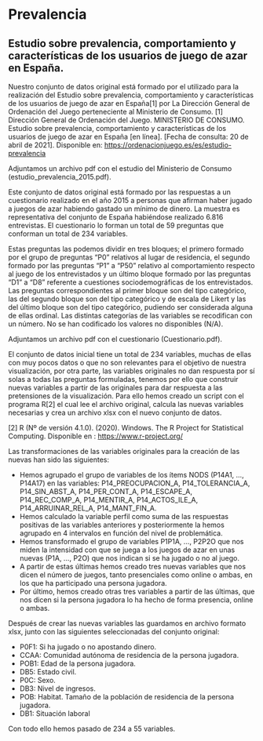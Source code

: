 # Prevalencia
## Estudio sobre prevalencia, comportamiento y características de los usuarios de juego de azar en España.

Nuestro conjunto de datos original está formado por el utilizado para la realización del 
Estudio sobre prevalencia, comportamiento y características de los usuarios de juego de azar en España[1] 
por La Dirección General de Ordenación del Juego perteneciente al Ministerio de Consumo.
[1] Dirección General de Ordenación del Juego. MINISTERIO DE CONSUMO. Estudio sobre prevalencia, 
comportamiento y características de los usuarios de juego de azar en España [en línea]. 
[Fecha de consulta: 20 de abril de 2021]. 
Disponible en: https://ordenacionjuego.es/es/estudio-prevalencia

Adjuntamos un archivo pdf con el estudio del Ministerio de Consumo (estudio_prevalencia_2015.pdf).

Este conjunto de datos original está formado por las respuestas a un cuestionario  realizado en el 
año 2015 a personas que afirman haber jugado a juegos de azar habiendo gastado un 
mínimo de dinero. La muestra es representativa del conjunto de España habiéndose 
realizado 6.816 entrevistas. El cuestionario lo forman un total de 59 preguntas que 
conforman un total de 234 variables. 

Estas preguntas las podemos dividir en tres bloques; el primero formado por el grupo 
de preguntas “P0” relativos al lugar de residencia, el segundo formado por las 
preguntas “P1” a “P50” relativo al comportamiento respecto al juego de los 
entrevistados y un último bloque formado por las preguntas “D1” a “D8” referente a 
cuestiones sociodemográficas de los entrevistados. Las preguntas correspondientes al 
primer bloque son del tipo categórico, las del segundo bloque son del tipo categórico y 
de escala de Likert y las del último bloque son del tipo categórico, pudiendo ser 
considerada alguna de ellas ordinal. Las distintas categorías de las variables se 
recodifican con un número. No se han codificado los valores no disponibles (N/A).

Adjuntamos un archivo pdf con el cuestionario (Cuestionario.pdf).

El conjunto de datos inicial tiene un total de 234 variables, muchas de ellas con muy 
pocos datos o que no son relevantes para el objetivo de nuestra visualización, por otra 
parte, las variables originales no dan respuesta por sí solas a todas las preguntas 
formuladas, tenemos por ello que construir nuevas variables a partir de las originales 
para dar respuesta a las pretensiones de la visualización.
Para ello hemos creado un script con el programa R[2] el cual lee el archivo original, 
calcula las nuevas variables necesarias y crea un archivo xlsx con el nuevo 
conjunto de datos.

[2] R (Nº de versión 4.1.0). (2020). Windows. The R Project for Statistical Computing. 
Disponible en : https://www.r-project.org/

Las transformaciones de las variables originales para la creación de las nuevas han sido 
las siguientes:
-	Hemos agrupado el grupo de variables de los ítems NODS (P14A1, …, P14A17) 
	en las variables:
	P14_PREOCUPACION_A, P14_TOLERANCIA_A, P14_SIN_ABST_A, 
	P14_PER_CONT_A, P14_ESCAPE_A, P14_REC_COMP_A, P14_MENTIR_A, 
	P14_ACTOS_ILE_A, P14_ARRUINAR_REL_A, P14_MANT_FIN_A.
-	Hemos calculado la variable perfil como suma de las respuestas positivas de las 
	variables anteriores y posteriormente la hemos agrupado en 4 intervalos en 
	función del nivel de problemática.
-	Hemos transformado el grupo de variables P1P1A, …, P2P2O que nos miden la 
	intensidad con que se juega a los juegos de azar en unas nuevas (P1A, …, P2O) 
	que nos indican si se ha jugado o no al juego.
-	A partir de estas últimas hemos creado tres nuevas variables que nos dicen el 
	número de juegos, tanto presenciales como online o ambas, en los que ha 
	participado una persona jugadora.
-	Por último, hemos creado otras tres variables a partir de las últimas, que nos 
	dicen si la persona jugadora lo ha hecho de forma presencia, online o ambas.

Después de crear las nuevas variables las guardamos en archivo formato xlsx, junto 
con las siguientes seleccionadas del conjunto original:
-	P0F1: Si ha jugado o no apostando dinero.
-	CCAA: Comunidad autónoma de residencia de la persona jugadora.
-	POB1: Edad de la persona jugadora.
-	DB5: Estado civil.
-	P0C: Sexo.
-	DB3: Nivel de ingresos.
-	POB: Habitat. Tamaño de la población de residencia de la persona jugadora.
-	DB1: Situación laboral 
	
Con todo ello hemos pasado de 234 a 55 variables.
 
 
